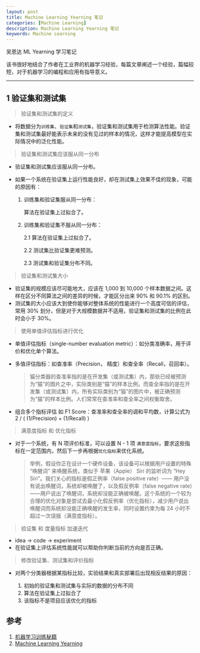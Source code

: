 ```yaml
---
layout: post
title: Machine Learning Yearning 笔记
categories: [Machine Learning]
description: Machine Learning Yearning 笔记
keywords: Machine Learning
---
```


吴恩达 ML Yearning 学习笔记

该书很好地结合了作者在工业界的机器学习经验，每篇文章阐述一个经验，篇幅较短，对于机器学习的编程和应用有指导意义。

---

## 1 验证集和测试集

> 验证集和测试集的定义

- 将数据分为`训练集`、`验证集`和`测试集`，验证集和测试集用于检测算法性能。验证集和测试集最好能表示未来的没有见过的样本的情况，这样才能提高模型在实际情况中的泛化性能。

> 验证集和测试集应该服从同一分布

- 验证集和测试集应该服从同一分布。
- 如果一个系统在验证集上运行性能良好，却在测试集上效果不佳的现象，可能的原因有：
    
    1. 训练集和验证集服从同一分布：

        算法在验证集上过拟合了。

    2. 训练集和验证集不服从同一分布：
        
        2.1 算法在验证集上过拟合了。
        
        2.2 测试集比验证集更难预测。

        2.3 测试集和验证集分布不同。

> 验证集和测试集大小

- 验证集的规模应该尽可能地大，应该在 1,000 到 10,000 个样本数据之间。这样在区分不同算法之间的差异的时候，才能区分出来 90% 和 90.1% 的区别。
- 测试集的大小应该大到使你能够对整体系统的性能进行一个高度可信的评估，常用 30% 划分，但是对于大规模数据并不适用，验证集和测试集的比例在此时会小于 30%。

> 使用单值评估指标进行优化

- 单值评估指标（single-number evaluation metric）：如分类准确率，用于评价和优化单个算法。
- 多值评估指标：如查准率（Precision， 精度）和查全率（Recall，召回率）。

    > 猫分类器的查准率指的是在开发集（或测试集）内，那些已经被预测为“猫”的图片之中，实际类别是“猫”的样本比例。而查全率指的是在开发集（或测试集）内，所有实际类别为“猫”的图片中，被正确预测为“猫”的样本比例。人们常常在查准率和查全率之间权衡取舍。
- 组合多个指标评估 如 F1 Score：查准率和查全率的调和平均数，计算公式为 2 / ( (1/Precision) + (1/Recall) )

> 满意度指标 和 优化指标

- 对于一个系统，有 N 项评价标准，可以设置 N - 1 项 `满意度指标`，要求这些指标在一定范围内，然后下一步再根据`优化指标`来优化系统。
  
    > 举例，假设你正在设计一个硬件设备，该设备可以根据用户设置的特殊 “唤醒词” 来唤醒系统，类似于 苹果（Apple） Siri 的监听词为 “Hey Siri”。我们关心的指标是假正例率（false positive rate）—— 用户没有说出唤醒词，系统却被唤醒了，以及假反例率（false negative rate）——用户说出了唤醒词，系统却没能正确被唤醒。这个系统的一个较为合理的优化对象是尝试去最小化假反例率（优化指标），减少用户说出唤醒词而系统却没能正确唤醒的发生率，同时设置约束为每 24 小时不超过一次误报（满意度指标）。

> 验证集 和 度量指标 加速迭代
- idea -> code -> experiment
- 在验证集上评估系统性能就可以帮助你判断当前的方向是否正确。

> 修改验证集、测试集和评价指标
- 对两个分类器根据某指标比较，实验结果和真实部署后出现相反结果的原因：
    
    1. 初始的验证集和测试集与实际的数据的分布不同
    2. 算法在验证集上过拟合了
    3. 该指标不是项目应该优化的指标



## 参考
1. [机器学习训练秘籍](https://accepteddoge.github.io/machine-learning-yearning-cn/)
2. [Machine Learning Yearning](http://www.mlyearning.org/)